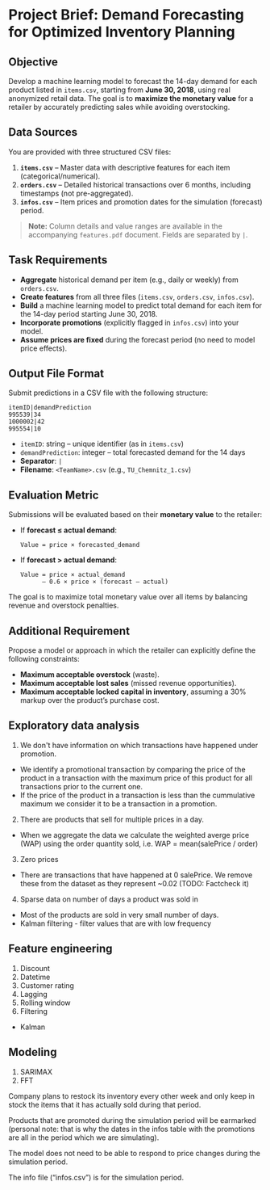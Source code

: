 # Project Brief: Demand Forecasting for Optimized Inventory Planning

## Objective

Develop a machine learning model to forecast the 14-day demand for each product listed in `items.csv`, starting from **June 30, 2018**, using real anonymized retail data. The goal is to **maximize the monetary value** for a retailer by accurately predicting sales while avoiding overstocking.

## Data Sources

You are provided with three structured CSV files:

1. **`items.csv`** – Master data with descriptive features for each item (categorical/numerical).  
2. **`orders.csv`** – Detailed historical transactions over 6 months, including timestamps (not pre-aggregated).  
3. **`infos.csv`** – Item prices and promotion dates for the simulation (forecast) period.

> **Note:** Column details and value ranges are available in the accompanying `features.pdf` document. Fields are separated by `|`.

## Task Requirements

- **Aggregate** historical demand per item (e.g., daily or weekly) from `orders.csv`.  
- **Create features** from all three files (`items.csv`, `orders.csv`, `infos.csv`).  
- **Build** a machine learning model to predict total demand for each item for the 14-day period starting June 30, 2018.  
- **Incorporate promotions** (explicitly flagged in `infos.csv`) into your model.  
- **Assume prices are fixed** during the forecast period (no need to model price effects).

## Output File Format

Submit predictions in a CSV file with the following structure:

```text
itemID|demandPrediction
995539|34
1000002|42
995554|10
````

* `itemID`: string – unique identifier (as in `items.csv`)
* `demandPrediction`: integer – total forecasted demand for the 14 days
* **Separator**: `|`
* **Filename**: `<TeamName>.csv` (e.g., `TU_Chemnitz_1.csv`)

## Evaluation Metric

Submissions will be evaluated based on their **monetary value** to the retailer:

* If **forecast ≤ actual demand**:

  ```
  Value = price × forecasted_demand
  ```
* If **forecast > actual demand**:

  ```
  Value = price × actual_demand 
        – 0.6 × price × (forecast – actual)
  ```

The goal is to maximize total monetary value over all items by balancing revenue and overstock penalties.

## Additional Requirement

Propose a model or approach in which the retailer can explicitly define the following constraints:

* **Maximum acceptable overstock** (waste).
* **Maximum acceptable lost sales** (missed revenue opportunities).
* **Maximum acceptable locked capital in inventory**, assuming a 30% markup over the product’s purchase cost.

## Exploratory data analysis

1. We don't have information on which transactions have happened under promotion.
 - We identify a promotional transaction by comparing the price of the product in a transaction with the maximum price of this product for all transactions prior to the current one.
 - If the price of the product in a transaction is less than the cummulative maximum we consider it to be a transaction in a promotion.

2. There are products that sell for multiple prices in a day.
 - When we aggregate the data we calculate the weighted averge price (WAP) using the order quantity sold, i.e. WAP = mean(salePrice / order)

3. Zero prices
 - There are transactions that have happened at 0 salePrice. We remove these from the dataset as they represent ~0.02 (TODO: Factcheck it)

4. Sparse data on number of days a product was sold in
 - Most of the products are sold in very small number of days.
 - Kalman filtering - filter values that are with low frequency

## Feature engineering

1. Discount
2. Datetime
3. Customer rating
4. Lagging
5. Rolling window
6. Filtering
 - Kalman

## Modeling
1. SARIMAX
2. FFT


Company plans to restock its inventory every other week and only keep in stock the items that it has actually sold during that period.

Products that are promoted during the simulation period will be earmarked (personal note: that is why the dates in the infos table with the promotions are all in the period which we are simulating).

The model does not need to be able to respond to price changes during the simulation period.

The info file (“infos.csv”) is for the simulation period.
